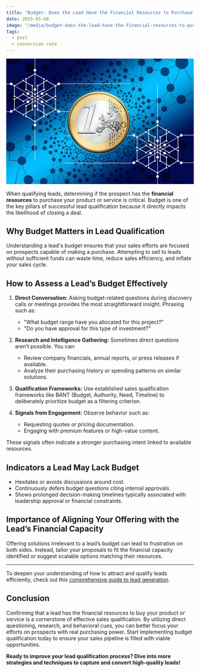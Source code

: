 ```yaml
---
title: "Budget: Does the Lead Have the Financial Resources to Purchase Your Product or Service?"
date: 2025-05-08
image: "/media/budget-does-the-lead-have-the-financial-resources-to-purchase-your-product-or-service.webp"
tags:
  - post
  - conversion rate
---
```


![Budget: Does the Lead Have the Financial Resources to Purchase Your Product or Service?](/media/budget-does-the-lead-have-the-financial-resources-to-purchase-your-product-or-service.webp)

When qualifying leads, determining if the prospect has the **financial resources** to purchase your product or service is critical. Budget is one of the key pillars of successful lead qualification because it directly impacts the likelihood of closing a deal.

## Why Budget Matters in Lead Qualification

Understanding a lead's budget ensures that your sales efforts are focused on prospects capable of making a purchase. Attempting to sell to leads without sufficient funds can waste time, reduce sales efficiency, and inflate your sales cycle.

## How to Assess a Lead’s Budget Effectively

1. **Direct Conversation:** Asking budget-related questions during discovery calls or meetings provides the most straightforward insight. Phrasing such as:
   - "What budget range have you allocated for this project?"
   - "Do you have approval for this type of investment?"
   
2. **Research and Intelligence Gathering:** Sometimes direct questions aren’t possible. You can:
   - Review company financials, annual reports, or press releases if available.
   - Analyze their purchasing history or spending patterns on similar solutions.
  
3. **Qualification Frameworks:** Use established sales qualification frameworks like BANT (Budget, Authority, Need, Timeline) to deliberately prioritize budget as a filtering criterion.

4. **Signals from Engagement:** Observe behavior such as:
   - Requesting quotes or pricing documentation.
   - Engaging with premium features or high-value content.
   
These signals often indicate a stronger purchasing intent linked to available resources.

## Indicators a Lead May Lack Budget

- Hesitates or avoids discussions around cost.
- Continuously defers budget questions citing internal approvals.
- Shows prolonged decision-making timelines typically associated with leadership approval or financial constraints.

## Importance of Aligning Your Offering with the Lead’s Financial Capacity

Offering solutions irrelevant to a lead’s budget can lead to frustration on both sides. Instead, tailor your proposals to fit the financial capacity identified or suggest scalable options matching their resources.

---

To deepen your understanding of how to attract and qualify leads efficiently, check out this [comprehensive guide to lead generation](https://leadcraftr.com/posts/lead-generation/).

## Conclusion

Confirming that a lead has the financial resources to buy your product or service is a cornerstone of effective sales qualification. By utilizing direct questioning, research, and behavioral cues, you can better focus your efforts on prospects with real purchasing power. Start implementing budget qualification today to ensure your sales pipeline is filled with viable opportunities.

**Ready to improve your lead qualification process? Dive into more strategies and techniques to capture and convert high-quality leads!**
